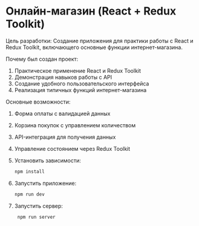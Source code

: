 # Онлайн-магазин (React + Redux Toolkit)

Цель разработки: Создание приложения для практики работы с React и Redux Toolkit, включающего основные функции интернет-магазина.

Почему был создан проект: 
  1. Практическое применение React и Redux Toolkit
  2. Демонстрация навыков работы с API
  3. Создание удобного пользовательского интерфейса
  4. Реализация типичных функций интернет-магазина

Основные возможности:
  1. Форма оплаты с валидацией данных
  2. Корзина покупок с управлением количеством
  3. API-интеграция для получения данных
  4. Управление состоянием через Redux Toolkit


1. Установить зависимости:

    ```bash
    npm install
    ```

2. Запустить приложение:

    ```bash
    npm run dev
    ```

2. Запустить сервер:

   ```bash
    npm run server
    ```
